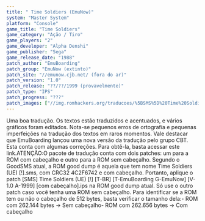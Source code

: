 ```yaml
---
title: " Time Soldiers (EmuNow)"
system: "Master System"
platform: "Console"
game_title: "Time Soldiers"
game_category: "Ação / Tiro"
game_players: "2"
game_developer: "Alpha Denshi"
game_publisher: "Sega"
game_release_date: "1988"
patch_author: "EmuBoarding"
patch_group: "EmuNow (extinto)"
patch_site: "//emunow.cjb.net/ (fora do ar)"
patch_version: "1.0"
patch_release: "??/??/1999 (provavelmente)"
patch_type: "IPS"
patch_progress: "???"
patch_images: ["//img.romhackers.org/traducoes/%5BSMS%5D%20Time%20Soldiers%20-%20EmuNow%20-%201.png","//img.romhackers.org/traducoes/%5BSMS%5D%20Time%20Soldiers%20-%20EmuNow%20-%202.png","//img.romhackers.org/traducoes/%5BSMS%5D%20Time%20Soldiers%20-%20EmuNow%20-%203.png"]
---
```

Uma boa tradução. Os textos estão traduzidos e acentuados, e vários gráficos foram editados. Nota-se pequenos erros de ortografia e pequenas imperfeições na tradução dos textos em raros momentos. Vale destacar que EmuBoarding lançou uma nova versão da tradução pelo grupo CBT. Esta conta com algumas correções. Para obtê-la, basta acessar este link.ATENÇÃO:O pacote de tradução conta com dois patches: um para a ROM com cabeçalho e outro para a ROM sem cabeçalho. Segundo o GoodSMS atual, a ROM good dump é aquela que tem nome Time Soldiers (UE) [!].sms, com CRC32 4C2F6742 e com cabeçalho. Portanto, aplique o patch [SMS] Time Soldiers (UE) [!] [T-BR] [T-EmuBoarding G-EmuNow] [V-1.0 A-1999] [com cabeçalho].ips na ROM good dump atual. Só use o outro patch caso você tenha uma ROM sem cabeçalho. Para identificar se a ROM tem ou não o cabeçalho de 512 bytes, basta verificar o tamanho dela:- ROM com 262.144 bytes -> Sem cabeçalho- ROM com 262.656 bytes -> Com cabeçalho